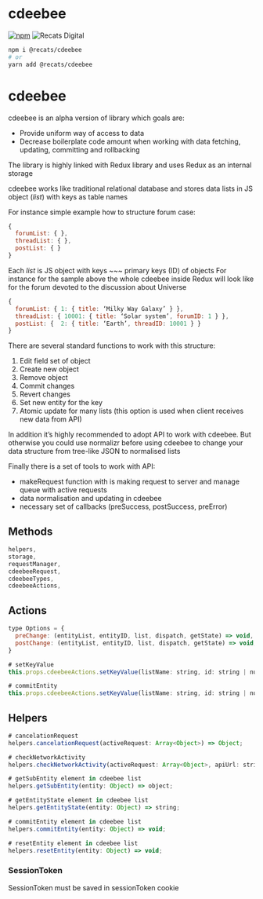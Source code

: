 # cdeebee

[![npm](https://img.shields.io/npm/v/@recats/cdeebee.svg)](https://www.npmjs.com/package/@recats/cdeebee)
![Recats Digital](https://img.shields.io/badge/recats-digital-1abc9c.svg?style=flat)

```sh
npm i @recats/cdeebee
# or
yarn add @recats/cdeebee
```
# cdeebee
cdeebee is an alpha version of library which goals are:
- Provide uniform way of access to data
- Decrease boilerplate code amount when working with data fetching, updating, committing and rollbacking

The library is highly linked with Redux library and uses Redux as an internal storage

cdeebee works like traditional relational database and stores data lists in JS object (*list*) with keys as table names

For instance simple example how to structure forum case:
```js
{
  forumList: { },
  threadList: { },
  postList: { }
}
```

Each *list* is JS object with keys ~~~ primary keys (ID) of objects
For instance for the sample above the whole cdeebee inside Redux will look like for the forum devoted to the discussion about Universe
```js
{
  forumList: { 1: { title: ‘Milky Way Galaxy’ } },
  threadList: { 10001: { title: ‘Solar system’, forumID: 1 } },
  postList: {  2: { title: ‘Earth’, threadID: 10001 } }
}

```

There are several standard functions to work with this structure:
1. Edit field set of object
2. Create new object
3. Remove object
4. Commit changes
5. Revert changes
6. Set new entity for the key
7. Atomic update for many lists (this option is used when client receives new data from API)

In addition it’s highly recommended to adopt API to work with cdeebee. But otherwise you could use normalizr before using cdeebee to change your data structure from tree-like JSON to normalised lists

Finally there is a set of tools to work with API:
- makeRequest function with is making request to server and manage queue with active requests
- data normalisation and updating in cdeebee
- necessary set of callbacks (preSuccess, postSuccess, preError)

## Methods
```js
helpers,
storage,
requestManager,
cdeebeeRequest,
cdeebeeTypes,
cdeebeeActions,
```


## Actions
```js
type Options = {
  preChange: (entityList, entityID, list, dispatch, getState) => void,
  postChange: (entityList, entityID, list, dispatch, getState) => void,
}

# setKeyValue
this.props.cdeebeeActions.setKeyValue(listName: string, id: string | number, entity: Array<string> | string, value: any, options?: Options)

# commitEntity
this.props.cdeebeeActions.setKeyValue(listName: string, id: string | number, entity: Array<string> | string, value: any)
```

## Helpers
```js
# cancelationRequest
helpers.cancelationRequest(activeRequest: Array<Object>) => Object;

# checkNetworkActivity
helpers.checkNetworkActivity(activeRequest: Array<Object>, apiUrl: string | Array<string>) => boolean;

# getSubEntity element in cdeebee list
helpers.getSubEntity(entity: Object) => object;

# getEntityState element in cdeebee list
helpers.getEntityState(entity: Object) => string;

# commitEntity element in cdeebee list
helpers.commitEntity(entity: Object) => void;

# resetEntity element in cdeebee list
helpers.resetEntity(entity: Object) => void;
```

### SessionToken
  SessionToken must be saved in sessionToken cookie
